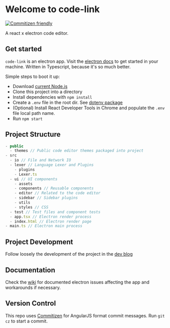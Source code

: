 # Welcome to code-link
[![Commitizen friendly](https://img.shields.io/badge/commitizen-friendly-brightgreen.svg)](http://commitizen.github.io/cz-cli/)

A react x electron code editor.

## Get started
`code-link` is an electron app. Visit the [electron docs](https://electronjs.org/docs) to get started in your machine.
Written in Typescript, because it's so much better.

Simple steps to boot it up:
- Download [current Node.js](https://nodejs.org/en/)
- Clone this project into a directory
- Install dependencies with `npm install`
- Create a `.env` file in the root dir. See [dotenv package](https://www.npmjs.com/package/dotenv)
- (Optional) Install React Developer Tools in Chrome and populate the `.env` file local path name.
- Run `npm start`

## Project Structure
```js
- public
  - themes // Public code editor themes packaged into project
- src
  - io // File and Network IO
  - lexer // Language Lexer and Plugins
    - plugins
    - Lexer.ts
  - ui // UI components
    - assets 
    - components // Reusable components
    - editor // Related to the code editor
    - sidebar // Sidebar plugins
    - utils
    - styles // CSS
  - test // Test files and component tests
  - app.tsx // Electron render process
  - index.html // Electron render page
- main.ts // Electron main process
```

## Project Development

Follow loosely the development of the project in the [dev blog](https://io-pabs.hashnode.dev/)

## Documentation
Check the [wiki](https://github.com/Pfuster12/code-link/wiki) for documented electron issues affecting the app and workarounds if necessary.

## Version Control
This repo uses [Commitizen](https://github.com/commitizen/cz-cli) for AngularJS format commit messages. Run `git cz` to start a commit.
